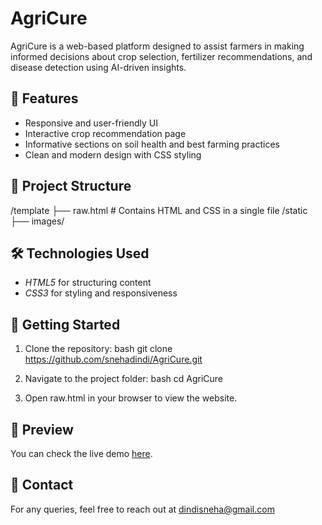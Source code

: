 # AgriCure
AgriCure is a web-based platform designed to assist farmers in making informed decisions about crop selection, fertilizer recommendations, and disease detection using AI-driven insights.

## 🌿 Features
- Responsive and user-friendly UI
- Interactive crop recommendation page
- Informative sections on soil health and best farming practices
- Clean and modern design with CSS styling

## 📂 Project Structure

/template
 ├── raw.html  # Contains HTML and CSS in a single file
/static
 ├── images/


## 🛠 Technologies Used
- *HTML5* for structuring content
- *CSS3* for styling and responsiveness

## 🚀 Getting Started
1. Clone the repository:
   bash
   git clone https://github.com/snehadindi/AgriCure.git
   
2. Navigate to the project folder:
   bash
   cd AgriCure
   
3. Open raw.html in your browser to view the website.

## 🎨 Preview
You can check the live demo [here](#).

## 📧 Contact
For any queries, feel free to reach out at dindisneha@gmail.com
